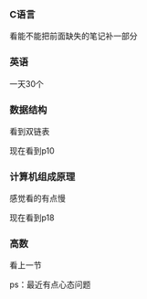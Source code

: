



### C语言

看能不能把前面缺失的笔记补一部分

### 英语

一天30个

### 数据结构

看到双链表

现在看到p10

### 计算机组成原理

感觉看的有点慢

现在看到p18

### 高数

看上一节

ps：最近有点心态问题



